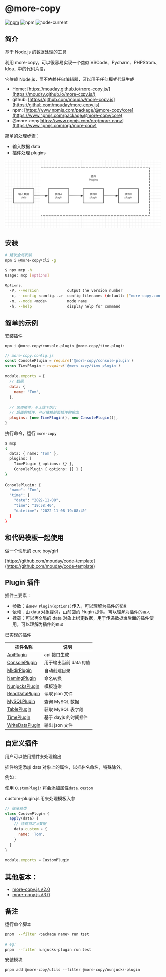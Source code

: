 # @more-copy

[![npm](https://img.shields.io/npm/v/@more-copy/core)](https://www.npmjs.com/package/@more-copy/core)
![npm](https://img.shields.io/npm/dw/@more-copy/core)
![node-current](https://img.shields.io/node/v/@more-copy/core)

## 简介

基于 Node.js 的数据处理的工具

利用 more-copy，可以很容易实现一个类似 VSCode、Pycharm、PHPStrom、Idea...中的代码片段，

它依赖 Node.js，而不依赖任何编辑器，可以用于任何模式代码生成

- Home: [https://mouday.github.io/more-copy.js/](https://mouday.github.io/more-copy.js/)
- github: [https://github.com/mouday/more-copy.js](https://github.com/mouday/more-copy.js)
- npm: [https://www.npmjs.com/package/@more-copy/core](https://www.npmjs.com/package/@more-copy/core)
- @more-copy[https://www.npmjs.com/org/more-copy](https://www.npmjs.com/org/more-copy)

简单的处理步骤：

- 输入数据 data
- 插件处理 plugins

![](/img/@more-copy:core.png)

## 安装

```bash
# 建议全局安装
npm i @more-copy/cli -g
```

```bash
$ npx mcp -h
Usage: mcp [options]

Options:
  -V, --version             output the version number
  -c, --config <config...>  config filenames (default: ["more-copy.config.js","more-copy.config.cjs"])
  -m, --mode <mode>         mode name
  -h, --help                display help for command
```

## 简单的示例

安装插件

```bash
npm i @more-copy/console-plugin @more-copy/time-plugin
```

```js
// more-copy.config.js
const ConsolePlugin = require('@more-copy/console-plugin')
const TimePlugin = require('@more-copy/time-plugin')

module.exports = {
  // 数据
  data: {
    name: 'Tom',
  },

  // 使用插件，从上往下执行
  // 后面的插件，可以依赖前面插件的输出
  plugins: [new TimePlugin(), new ConsolePlugin()],
}
```

执行命令，运行 `more-copy`

```bash
$ mcp
{
  data: { name: 'Tom' },
  plugins: [
    TimePlugin { options: {} },
    ConsolePlugin { options: {} } ]
}

ConsolePlugin: {
  "name": "Tom",
  "time": {
    "date": "2022-11-08",
    "time": "19:08:40",
    "datetime": "2022-11-08 19:08:40"
  }
}
```

## 和代码模板一起使用

做一个快乐的 curd boy/girl

[https://github.com/mouday/code-template](https://github.com/mouday/code-template)

## Plugin 插件

插件三要素：

- 参数：由`new Plugin(options)`传入，可以理解为插件的`配置`
- 依赖：由 data 对象提供，由前面的 Plugin 提供，可以理解为插件的`输入`
- 挂载：可以再全局的 data 对象上绑定数据，用于传递数据给后面的插件使用，可以理解为插件的`输出`

已实现的插件

| 插件名称                                      | 说明                   |
| --------------------------------------------- | ---------------------- |
| [ApiPlugin](packages/api-plugin)              | api 接口生成           |
| [ConsolePlugin](packages/console-plugin)      | 用于输出当前 data 的值 |
| [MkdirPlugin](packages/mkdir-plugin)          | 自动创建目录           |
| [NamingPlugin](packages/naming-plugin)        | 命名转换               |
| [NunjucksPlugin](packages/nunjucks-plugin)    | 模板渲染               |
| [ReadDataPlugin](packages/read-data-plugin)   | 读取 json 文件         |
| [MySQLPlugin](packages/read-mysql-plugin)     | 查询 MySQL 数据        |
| [TablePlugin](packages/table-plugin)          | 获取 MySQL 表字段      |
| [TimePlugin](packages/time-plugin)            | 基于 dayjs 的时间插件  |
| [WriteDataPlugin](packages/write-data-plugin) | 输出 json 文件         |

## 自定义插件

用户可以使用插件来处理输出

插件约定添加 data 对象上的属性，以插件名命名，特殊除外。

例如：

使用 `CustomPlugin` 将会添加属性`data.custom`

custom-plugin.js 用来处理模板入参

```js
// 继承基类
class CustomPlugin {
  apply(data) {
    // 挂载自定义数据
    data.custom = {
      name: 'Tom',
    }
  }
}

module.exports = CustomPlugin
```

## 其他版本：

- [more-copy.js V2.0](README-2.0.md)
- [more-copy.js V3.0](README-3.0.md)

## 备注

运行单个脚本
```bash
pnpm  --filter <package_name> run test

# eg:
pnpm  --filter nunjucks-plugin run test
```

安装模块
```
pnpm add @more-copy/utils --filter @more-copy/nunjucks-plugin
```